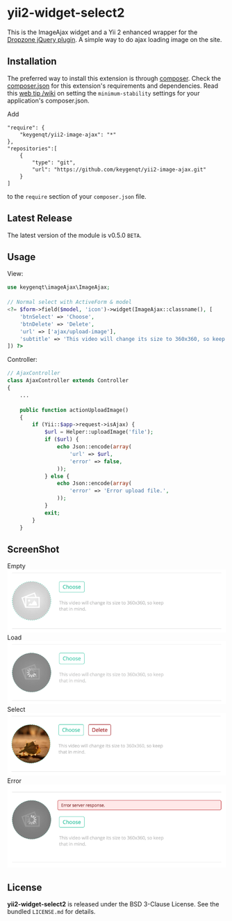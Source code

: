 yii2-widget-select2
===================

This is the ImageAjax widget and a Yii 2 enhanced wrapper for the [Dropzone jQuery plugin](http://www.dropzonejs.com). A simple way to do ajax loading image on the site.

## Installation

The preferred way to install this extension is through [composer](http://getcomposer.org/download/). Check the [composer.json](https://github.com/kartik-v/yii2-widget-select2/blob/master/composer.json) for this extension's requirements and dependencies. Read this [web tip /wiki](http://webtips.krajee.com/setting-composer-minimum-stability-application/) on setting the `minimum-stability` settings for your application's composer.json.

Add

```
"require": {
    "keygenqt/yii2-image-ajax": "*"
},
"repositories":[
    {
        "type": "git",
        "url": "https://github.com/keygenqt/yii2-image-ajax.git"
    }
]
```

to the ```require``` section of your `composer.json` file.

## Latest Release

The latest version of the module is v0.5.0 `BETA`.

## Usage

View:

```php
use keygenqt\imageAjax\ImageAjax;

// Normal select with ActiveForm & model
<?= $form->field($model, 'icon')->widget(ImageAjax::classname(), [
    'btnSelect' => 'Choose',
    'btnDelete' => 'Delete',
    'url' => ['ajax/upload-image'],
    'subtitle' => 'This video will change its size to 360х360, so keep that in mind.'
]) ?>

```

Controller:

```php
// AjaxController
class AjaxController extends Controller
{
    ...

    public function actionUploadImage()
    {
        if (Yii::$app->request->isAjax) {
            $url = Helper::uploadImage('file');
            if ($url) {
                echo Json::encode(array(
                    'url' => $url,
                    'error' => false,
                ));
            } else {
                echo Json::encode(array(
                    'error' => 'Error upload file.',
                ));
            }
            exit;
        }
    }


```

## ScreenShot
Empty
![Alt text](https://raw.githubusercontent.com/keygenqt/yii2-image-ajax/master/screenshot/empty.png?raw=true "Empty")
Load
![Alt text](https://raw.githubusercontent.com/keygenqt/yii2-image-ajax/master/screenshot/load.png?raw=true "Load")
Select
![Alt text](https://raw.githubusercontent.com/keygenqt/yii2-image-ajax/master/screenshot/select.png?raw=true "Select")
Error
![Alt text](https://raw.githubusercontent.com/keygenqt/yii2-image-ajax/master/screenshot/error.png?raw=true "Error")

## License

**yii2-widget-select2** is released under the BSD 3-Clause License. See the bundled `LICENSE.md` for details.